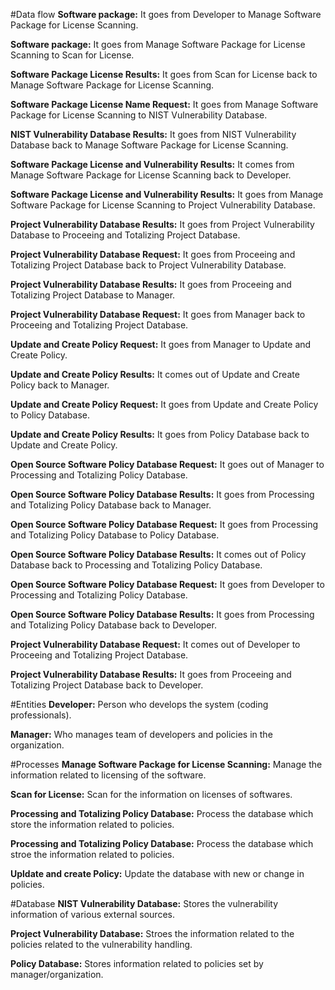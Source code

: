 
#Data flow
**Software package:** It goes from Developer to Manage Software Package for License Scanning.

**Software package:** It goes from Manage Software Package for License Scanning to Scan for License.

**Software Package License Results:** It goes from Scan for License back to Manage Software Package for License Scanning.

**Software Package License Name Request:** It goes from Manage Software Package for License Scanning to NIST Vulnerability Database. 

**NIST Vulnerability Database Results:** It goes from NIST Vulnerability Database back to Manage Software Package for License Scanning.

**Software Package License and Vulnerability Results:** It comes from Manage Software Package for License Scanning back to Developer.

**Software Package License and Vulnerability Results:** It goes from Manage Software Package for License Scanning to Project Vulnerability Database. 

**Project Vulnerability Database Results:** It goes from Project Vulnerability Database to Proceeing and Totalizing Project Database.

**Project Vulnerability Database Request:** It goes from Proceeing and Totalizing Project Database back to Project Vulnerability Database.

**Project Vulnerability Database Results:** It goes from Proceeing and Totalizing Project Database to Manager.

**Project Vulnerability Database Request:** It goes from Manager back to Proceeing and Totalizing Project Database.

**Update and Create Policy Request:** It goes from Manager to Update and Create Policy.

**Update and Create Policy Results:** It comes out of Update and Create Policy back to Manager.

**Update and Create Policy Request:** It goes from Update and Create Policy to Policy Database.

**Update and Create Policy Results:** It goes from Policy Database back to Update and Create Policy.

**Open Source Software Policy Database Request:** It goes out of Manager to Processing and Totalizing Policy Database.

**Open Source Software Policy Database Results:** It goes from Processing and Totalizing Policy Database back to Manager.

**Open Source Software Policy Database Request:** It goes from Processing and Totalizing Policy Database to Policy Database.

**Open Source Software Policy Database Results:** It comes out of Policy Database back to Processing and Totalizing Policy Database.

**Open Source Software Policy Database Request:** It goes from Developer to Processing and Totalizing Policy Database.

**Open Source Software Policy Database Results:** It goes from Processing and Totalizing Policy Database back to Developer.

**Project Vulnerability Database Request:** It comes out of Developer to Proceeing and Totalizing Project Database.

**Project Vulnerability Database Results:** It goes from Proceeing and Totalizing Project Database back to Developer.

#Entities
**Developer:** Person who develops the system (coding professionals).

**Manager:** Who manages team of developers and policies in the organization.

#Processes
**Manage Software Package for License Scanning:** Manage the information related to licensing of the software.

**Scan for License:** Scan for the information on licenses of softwares.

**Processing and Totalizing Policy Database:** Process the database which store the information related to policies.

**Processing and Totalizing Policy Database:** Process the database which stroe the information related to policies.

**Upldate and create Policy:** Update the database with new or change in policies.

#Database
**NIST Vulnerability Database:** Stores the vulnerability information of various external sources.

**Project Vulnerability Database:** Stroes the information related to the policies related to the vulnerability handling.

**Policy Database:** Stores information related to policies set by manager/organization.
